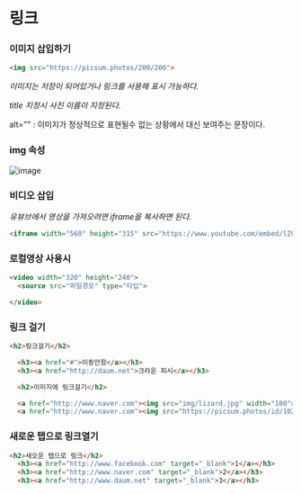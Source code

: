 # 링크

### 이미지 삽입하기

```html
<img src="https://picsum.photos/200/200"> 
```

*이미지는 저장이 되어있거나 링크를 사용해 표시 가능하다.*

*title 지정시 사진 이름이 지정된다.*

alt=”" : 이미지가 정상적으로 표현될수 없는 상황에서 대신 보여주는 문장이다.

### img 속성

![image](https://user-images.githubusercontent.com/88135939/182542720-40791d8b-b27b-4ef5-9398-e317119973f2.png)


### 비디오 삽입

*유뷰브에서 영상을 가져오려면 iframe을 복사하면 된다.*

```html
<iframe width="560" height="315" src="https://www.youtube.com/embed/lZCZ1M5e7Yc" title="YouTube video player" frameborder="0" allow="accelerometer; autoplay; clipboard-write; encrypted-media; gyroscope; picture-in-picture" allowfullscreen></iframe>
```

### 로컬영상 사용시

```html
<video width="320" height="240">
  <source src="파일경로" type="타입"> 

</video>
```

### 링크 걸기

```html
<h2>링크걸기</h2>

  <h3><a href="#">이동안함</a></h3>
  <h3><a href="http://daum.net">크라운 피시</a></h3>

  <h2>이미지에 링크걸기</h2>

  <a href="http://www.naver.com"><img src="img/lizard.jpg" width="100"></a>
  <a href="http://www.naver.com"><img src="https://picsum.photos/id/1025/600/400">
```

### 새로운 탭으로 링크열기

```html
<h2>새오운 탭으로 링크</h2>
  <h3><a href="http://www.facebook.com" target="_blank">1</a></h3>
  <h3><a href="http://www.naver.com" target="_blank">2</a></h3>
  <h3><a href="http://www.daum.net" target="_blank">3</a></h3>
```
